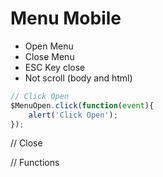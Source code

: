 # Menu Mobile
- Open Menu
- Close Menu
- ESC Key close
- Not scroll (body and html)


```javascript
// Click Open
$MenuOpen.click(function(event){
    alert('Click Open');
});
```

// Close

// Functions
